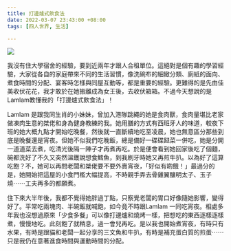 ```yaml
---
title: 打邊爐式飲食法
date: 2022-03-07 23:43:00 +08:00
tags: [四人世界, 生活]

---
```


  
  
[![](https://blogger.googleusercontent.com/img/a/AVvXsEhekAlPQDjuC1_eHQxrv7rgG1booXGIoCPiqtJLf0GT_vGVk9yk-jD_NOPoZBf-f1Gc_FbzBkowg3kDcRAe186yxzBV2rCN-iZjEkeLdpDJVNOOLrRodQfHFZWDsmW0xozaW-gwU7dd-NTZ9Qt92IogMR6qe0qQmxYvkp1DKmjPYYIvYMmzOnyRnUVf=s320)](https://blogger.googleusercontent.com/img/a/AVvXsEhekAlPQDjuC1%5FeHQxrv7rgG1booXGIoCPiqtJLf0GT%5FvGVk9yk-jD%5FNOPoZBf-f1Gc%5FFbzBkowg3kDcRAe186yxzBV2rCN-iZjEkeLdpDJVNOOLrRodQfHFZWDsmW0xozaW-gwU7dd-NTZ9Qt92IogMR6qe0qQmxYvkp1DKmjPYYIvYMmzOnyRnUVf=s4000)
  
  
我沒有住大學宿舍的經驗，要到近兩年才跟人合租單位。這絕對是個有趣的學習經驗，大家從各自的家庭帶來不同的生活習慣，像洗碗布的細緻分類、廁紙的面向、煮食時間的分配、宴客時怎樣與同屋互動等，都是重要的經驗。更難得的是先由佳美收伏花花，我才敢於在她搬離成為女王後，去收伏箱箱。不過今天想說的是Lamlam教懂我的「打邊爐式飲食法」！

  
Lamlam 是跟我同生肖的小妹妹，曾加入港隊跳繩的她是食肉獸，食肉量堪比老家做凍肉生意的桀佬和身為健身教練的我。她用膳的方式有西班牙人的味道，較夜下班的她大概九點才開始吃晚餐，然後就一直斷續地吃至凌晨，她也無意區分那些到底是晚餐還是宵夜。但她不似我們吃晚飯，總是備好一碟碟餸菜一併吃，她是分開一道道菜去煮，吃清光後隔一陣子才再煮再吃。於是便會看到她回家後吃了個麵，碗都洗好了不久又突然溫鑊說想食鱈魚，到我刷牙時她又再煎牛扒。以為好了這算吃飽？不，她可以再問老闆和桀佬要不要外賣宵夜，「好似有啲餓！」最過分的是，她開始把這屋的小食門檻大幅提高，不時親手弄去骨雞翼釀明太子、玉子燒⋯⋯工夫再多的都願煮。

  
住下來大半年後，我都不覺得她胖過丁點，只察覺老闆的胃口好像隨她影響，變得好了。平常吃兩塊肉、半碗飯就喊飽，如今竟不時跟Lamlam 一同吃宵夜。相處多年我也沒想過原來「少食多餐」可以像打邊爐和燒烤一樣，把想吃的東西逐樣逐樣煮，慢慢地吃。此刻飽了就稍息，過一會兒再吃。是以我也開始煮宵夜，有時只有水果，有時是跟貓和老闆一起分享的三文魚和牛扒，有時是補充蛋白質的煎蛋⋯⋯只是我仍在意著進食時間與運動時間的分配。
